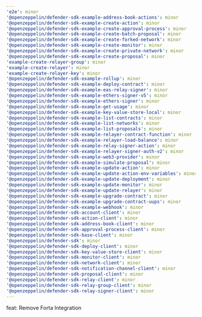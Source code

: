 ```yaml
---
'e2e': minor
'@openzeppelin/defender-sdk-example-address-book-actions': minor
'@openzeppelin/defender-sdk-example-create-action': minor
'@openzeppelin/defender-sdk-example-create-approval-process': minor
'@openzeppelin/defender-sdk-example-create-batch-proposal': minor
'@openzeppelin/defender-sdk-example-create-forked-network': minor
'@openzeppelin/defender-sdk-example-create-monitor': minor
'@openzeppelin/defender-sdk-example-create-private-network': minor
'@openzeppelin/defender-sdk-example-create-proposal': minor
'example-create-relayer-group': minor
'example-create-relayer': minor
'example-create-relayer-key': minor
'@openzeppelin/defender-sdk-example-rollup': minor
'@openzeppelin/defender-sdk-example-deploy-contract': minor
'@openzeppelin/defender-sdk-example-eas-relay-signer': minor
'@openzeppelin/defender-sdk-example-ethers-signer-v5': minor
'@openzeppelin/defender-sdk-example-ethers-signer': minor
'@openzeppelin/defender-sdk-example-get-usage': minor
'@openzeppelin/defender-sdk-example-key-value-store-local': minor
'@openzeppelin/defender-sdk-example-list-contracts': minor
'@openzeppelin/defender-sdk-example-list-networks': minor
'@openzeppelin/defender-sdk-example-list-proposals': minor
'@openzeppelin/defender-sdk-example-relayer-contract-function': minor
'@openzeppelin/defender-sdk-example-relayer-load-balance': minor
'@openzeppelin/defender-sdk-example-relay-signer-action': minor
'@openzeppelin/defender-sdk-example-relayer-signer-auth-v2': minor
'@openzeppelin/defender-sdk-example-web3-provider': minor
'@openzeppelin/defender-sdk-example-simulate-proposal': minor
'@openzeppelin/defender-sdk-example-update-action': minor
'@openzeppelin/defender-sdk-example-update-action-env-variables': minor
'@openzeppelin/defender-sdk-example-update-deployment': minor
'@openzeppelin/defender-sdk-example-update-monitor': minor
'@openzeppelin/defender-sdk-example-update-relayer': minor
'@openzeppelin/defender-sdk-example-upgrade-contract': minor
'@openzeppelin/defender-sdk-example-upgrade-contract-uups': minor
'@openzeppelin/defender-sdk-example-webhook': minor
'@openzeppelin/defender-sdk-account-client': minor
'@openzeppelin/defender-sdk-action-client': minor
'@openzeppelin/defender-sdk-address-book-client': minor
'@openzeppelin/defender-sdk-approval-process-client': minor
'@openzeppelin/defender-sdk-base-client': minor
'@openzeppelin/defender-sdk': minor
'@openzeppelin/defender-sdk-deploy-client': minor
'@openzeppelin/defender-sdk-key-value-store-client': minor
'@openzeppelin/defender-sdk-monitor-client': minor
'@openzeppelin/defender-sdk-network-client': minor
'@openzeppelin/defender-sdk-notification-channel-client': minor
'@openzeppelin/defender-sdk-proposal-client': minor
'@openzeppelin/defender-sdk-relay-client': minor
'@openzeppelin/defender-sdk-relay-group-client': minor
'@openzeppelin/defender-sdk-relay-signer-client': minor
---
```


feat: Remove Forta Integration

